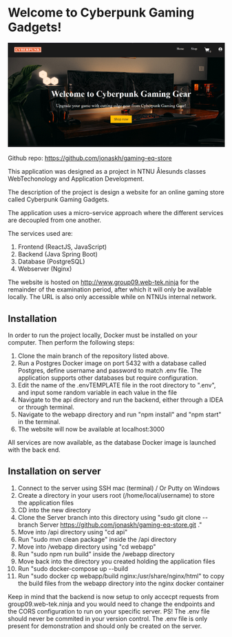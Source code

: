 # Welcome to Cyberpunk Gaming Gadgets!

![img.png](img.png)

Github repo: https://github.com/jonaskh/gaming-eq-store

This application was designed as a project in NTNU Ålesunds classes WebTechonology and Application Development.

The description of the project is design a website for an online gaming store called Cyberpunk Gaming Gadgets.

The application uses a micro-service approach where the
different services are decoupled from one another.

The services used are:

1. Frontend (ReactJS, JavaScript)
2. Backend (Java Spring Boot)
3. Database (PostgreSQL)
4. Webserver (Nginx)


The website is hosted on http://www.group09.web-tek.ninja for the remainder of the
examination period, after which it will only be available locally. The URL is also only accessible while on NTNUs internal network.

## Installation
In order to run the project locally, Docker must be installed on your computer. Then perform the following steps:

1. Clone the main branch of the repository listed above.
2. Run a Postgres Docker image on port 5432 with a database called Postgres, define username and password to match .env file. The application supports other databases but require configuration.
2. Edit the name of the .envTEMPLATE file in the root directory to ".env", and input some random variable in each value in the file
2. Navigate to the api directory and run the backend, either through a IDEA or through terminal.
3. Navigate to the webapp directory and run "npm install" and "npm start" in the terminal.
4. The website will now be available at localhost:3000

All services are now available, as the database Docker image is launched with the back end.

## Installation on server
1. Connect to the server using SSH mac (terminal) / Or Putty on Windows
2. Create a directory in your users root (/home/local/username) to store the application files
3. CD into the new directory
4. Clone the Server branch into this directory using "sudo git clone --branch Server https://github.com/jonaskh/gaming-eq-store.git ."
5. Move into /api directory using "cd api"
6. Run "sudo mvn clean package" inside the /api directory
7. Move into /webapp directory using "cd webapp"
8. Run "sudo npm run build" inside the /webapp directory
9. Move back into the directory you created holding the application files
10. Run "sudo docker-compose up --build
11. Run "sudo docker cp webapp/build nginx:/usr/share/nginx/html" to copy the build files from the webapp directory into the nginx docker container


Keep in mind that the backend is now setup to only accecpt requests from group09.web-tek.ninja and you would need to change the endpoints and the CORS configuration to run on your specific server.
PS! The .env file should never be commited in your version control. The .env file is only present for demonstration and should only be created on the server.



